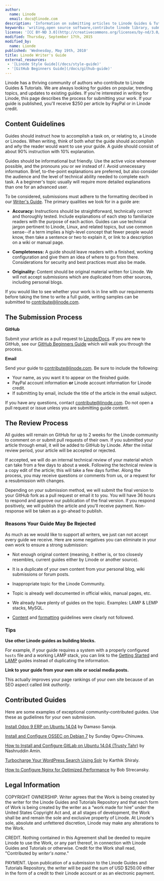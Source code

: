 ```yaml
---
author:
  name: Linode
  email: docs@linode.com
description: 'Information on submitting articles to Linode Guides & Tutorials, including benefits and procedures.'
keywords: 'writing,open source software,contribute linode library, submissions,linode guides and tutorials,guides,tutorials'
license: '[CC BY-ND 3.0](http://creativecommons.org/licenses/by-nd/3.0/us/)'
modified: Thursday, September 17th, 2015
modified_by:
  name: Lionde
published: 'Wednesday, May 19th, 2010'
title: Linode Writer's Guide
external_resources:
 - '[Linode Style Guide](/docs/style-guide)'
 - '[GitHub Beginners Guide](/docs/github-guide)'
---
```


Linode has a thriving community of authors who contribute to Linode Guides & Tutorials. We are always looking for guides on popular, trending topics, and updates to existing guides. If you're interested in writing for Linode, this page describes the process for submitting your work. If your guide is published, you'll receive $250 per article by PayPal or in Linode credit.

## Content Guidelines

Guides should instruct how to accomplish a task on, or relating to, a Linode or Linodes. When writing, think of both *what* the guide should accomplish and *why* the reader would want to use your guide. A guide should consist of about 90% instruction with 10% explanation.

Guides should be informational but friendly. Use the active voice whenever possible, and the pronouns *you* or *we* instead of *I*. Avoid unnecessary information. Brief, to-the-point explanations are preferred, but also consider the audience and the level of technical ability needed to complete each task. A a beginner's topic usually will require more detailed explanations than one for an advanced user.

To be considered, submissions must adhere to the formatting decribed in our [Writer's Guide](/docs/writers-guide). The primary qualities we look for in a guide are:

*   **Accuracy:** Instructions should be straightforward, technically correct and thoroughly tested. Include explanations of each step to familiarize readers with the purpose of each action. Guides can use technical jargon pertinent to Linode, Linux, and related topics, but use common sense--if a term implies a high-level concept that fewer people would know, then take a sentence or two to explain it, or link to a description on a wiki or manual page.

*   **Completeness:** A guide should leave readers with a finished, working configuration and give them an idea of where to go from there. Considerations for security and best practices must also be made.

*   **Originality:** Content should be original material written for Linode. We will not accept submissions which are duplicated from other sources, including personal blogs.

If you would like to see whether your work is in line with our requirements before taking the time to write a full guide, writing samples can be submitted to <contribute@linode.com>.

## The Submission Process

**GitHub**

Submit your article as a pull request to [Linode/Docs](https://github.com/linode/docs/). If you are new to GitHub, see our [GitHub Beginners Guide](/docs/github-guide) which will walk you through the process.

**Email**

Send your guide to <contribute@linode.com>. Be sure to include the following:

*   Your name, as you want it to appear on the finished guide.
*   PayPal account information **or** Linode account information for Linode credit.
*   If submitting by email, include the title of the article in the email subject.

If you have any questions, contact <contribute@linode.com>. Do not open a pull request or issue unless you are submitting guide content.

## The Review Process

All guides will remain on GitHub for up to 2 weeks for the Linode community to comment on or submit pull requests of their own. If you submitted your article through email, it will be added to GitHub by Linode. After the initial review period, your article will be accepted or rejected.

If accepted, we will do an internal technical review of your material which can take from a few days to about a week. Following the technical review is a copy edit of the article; this will take a few days further. Along the process, you may receive questions or comments from us, or a request for a resubmission with changes.

Depending on your submission method, we will submit the final version to your GitHub fork as a pull request or email it to you. You will have 36 hours to respond and approve our publication of the final version. If you respond positively, we will publish the article and you'll receive payment. Non-response will be taken as a go-ahead to publish.

### Reasons Your Guide May Be Rejected

As much as we would like to support all writers, we just can not accept every guide we receive. Here are some negatives you can eliminate in your own work to ensure a strong submission:

*   Not enough original content (meaning, it either is, or too closesly resembles, current guides either by Linode or another source).

*   It is a duplicate of your own content from your personal blog, wiki submissions or forum posts.

*   Inappropriate topic for the Linode Community.

*   Topic is already well documented in official wikis, manual pages, etc.

*   We already have plenty of guides on the topic. Examples: LAMP & LEMP stacks, MySQL.

*   [Content](#content_guidelines) and [formatting](/docs/style-guide#lists) guidelines were clearly not followed.

### Tips

**Use other Linode guides as building blocks.**

For example, if your guide requires a system with a properly configured `hosts` file and a working LAMP stack, you can link to the [Getting Started](/docs/getting-started) and [LAMP](/docs/websites/lamp) guides instead of duplicating the information.

**Link to your guide from your own site or social media posts.**

This actually improves your page rankings of your own site because of an SEO aspect called *link authority*.

## Contributed Guides

Here are some examples of exceptional community-contributed guides. Use these as gudielines for your own submission.

[Install Odoo 9 ERP on Ubuntu 14.04](https://linode.com/docs/websites/cms/install-odoo-9-erp-on-ubuntu-14-04) by Damaso Sanoja.

[Install and Configure OSSEC on Debian 7](https://linode.com/docs/security/ossec-ids-debian-7) by Sunday Ogwu-Chinuwa.

[How to Install and Configure GitLab on Ubuntu 14.04 (Trusty Tahr)](http://localhost:4567/docs/applications/development/how-to-install-and-configure-gitlab-on-ubuntu-14-04-trusty-tahr/) by Nashruddin Amin.

[Turbocharge Your WordPress Search Using Solr](http://localhost:4567/docs/websites/cms/turbocharge-wordpress-search-with-solr) by  Karthik Shiraly.

[How to Configure Nginx for Optimized Performance](http://localhost:4567/docs/websites/nginx/configure-nginx-for-optimized-performance) by Bob Strecansky.

## Legal Information

COPYRIGHT OWNERSHIP. Writer agrees that the Work is being created by the writer for the Linode Guides and Tutorials Repository and that each form of Work is being created by the writer as a “work made for hire” under the United States Copyright Act and, at all stages of development, the Work shall be and remain the sole and exclusive property of Linode. At Linode's sole, absolute and unfettered discretion, Linode may make any alterations to the Work.

CREDIT. Nothing contained in this Agreement shall be deeded to require Linode to use the Work, or any part thereof, in connection with Linode Guides and Tutorials or otherwise. Credit for the Work shall read, "Contributed by *writer's name*."

PAYMENT. Upon publication of a submission to the Linode Guides and Tutorials Repository, the writer will be paid the sum of USD $250.00 either in the form of a credit to their Linode account or as an electronic payment.